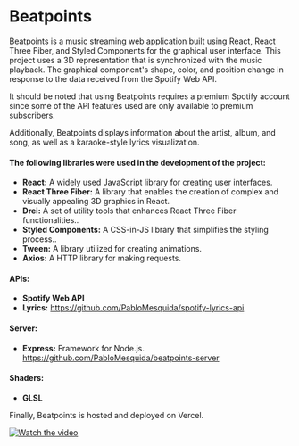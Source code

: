 # Beatpoints

Beatpoints is a music streaming web application built using React, React Three Fiber, and Styled Components for the graphical user interface. This project uses a 3D representation that is synchronized with the music playback. The graphical component's shape, color, and position change in response to the data received from the Spotify Web API.

It should be noted that using Beatpoints requires a premium Spotify account since some of the API features used are only available to premium subscribers.

Additionally, Beatpoints displays information about the artist, album, and song, as well as a karaoke-style lyrics visualization.


#### The following libraries were used in the development of the project:

- **React:** A widely used JavaScript library for creating user interfaces.
- **React Three Fiber:** A library that enables the creation of complex and visually appealing 3D graphics in React.
- **Drei:** A set of utility tools that enhances React Three Fiber functionalities..
- **Styled Components:** A CSS-in-JS library that simplifies the styling process..
- **Tween:** A library utilized for creating animations.
- **Axios:** A HTTP library for making requests.

#### APIs:

- **Spotify Web API**
- **Lyrics:** https://github.com/PabloMesquida/spotify-lyrics-api


#### Server:

- **Express:** Framework for Node.js. https://github.com/PabloMesquida/beatpoints-server


#### Shaders:

- **GLSL**


Finally, Beatpoints is hosted and deployed on Vercel.

[![Watch the video](https://vimeo.com/842148600)](https://vimeo.com/123456789)


